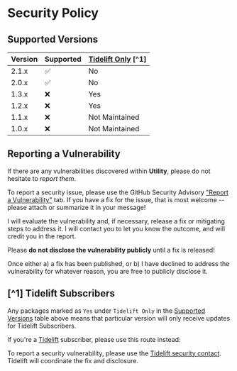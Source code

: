 # Security Policy

## Supported Versions

| Version | Supported          | [Tidelift Only](https://github.com/ericsizemore/utility/security/policy#tidelift-subscribers) [^1] |
|---------|--------------------|----------------------------------------------------------------------------------------------------|
| 2.1.x   | :white_check_mark: | No                                                                                                 |
| 2.0.x   | :white_check_mark: | No                                                                                                 |
| 1.3.x   | :x:                | Yes                                                                                                |
| 1.2.x   | :x:                | Yes                                                                                                |
| 1.1.x   | :x:                | Not Maintained                                                                                     |
| 1.0.x   | :x:                | Not Maintained                                                                                     |

## Reporting a Vulnerability

If there are any vulnerabilities discovered within **Utility**, please do not hesitate to _report them_. 

To report a security issue, please use the GitHub Security Advisory ["Report a Vulnerability"](https://github.com/ericsizemore/utility/security/advisories/new) tab. If you have a fix for the issue, that is most welcome -- please attach or summarize it in your message!

I will evaluate the vulnerability and, if necessary, release a fix or mitigating steps to address it. I will contact you to let you know the outcome, and will credit you in the report.

   Please **do not disclose the vulnerability publicly** until a fix is released!

Once either a) a fix has been published, or b) I have declined to address the vulnerability for whatever reason, you are free to publicly disclose it.

## [^1] Tidelift Subscribers

Any packages marked as `Yes` under `Tidelift Only` in the [Supported Versions](https://github.com/ericsizemore/utility/security/policy#supported-versions) table above means that particular version will only receive updates for Tidelift Subscribers.

If you're a [Tidelift](https://tidelift.com/) subscriber, please use this route instead:

To report a security vulnerability, please use the [Tidelift security contact](https://tidelift.com/security).
Tidelift will coordinate the fix and disclosure.
